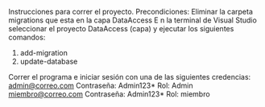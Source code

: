 Instrucciones para correr el proyecto.
Precondiciones: Eliminar la carpeta migrations que esta en la capa DataAccess
E n la terminal de Visual Studio seleccionar el proyecto DataAccess (capa) y ejecutar los siguientes comandos:
1. add-migration 
2. update-database

Correr el programa e iniciar sesión con una de las siguientes credencias:
admin@correo.com
Contraseña: Admin123*
Rol: Admin
miembro@correo.com
Contraseña: Admin123*
Rol: miembro
